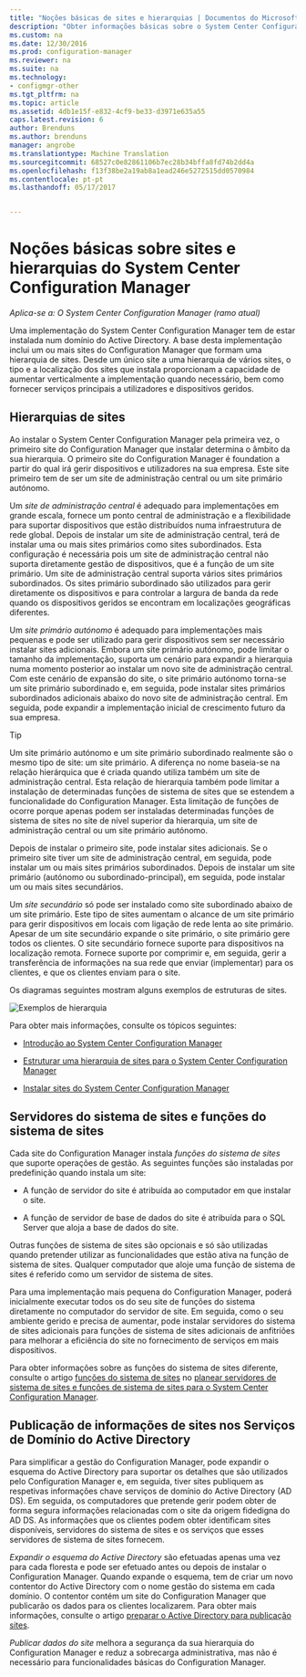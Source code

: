 ```yaml
---
title: "Noções básicas de sites e hierarquias | Documentos do Microsoft"
description: "Obter informações básicas sobre o System Center Configuration Manager sites e hierarquias."
ms.custom: na
ms.date: 12/30/2016
ms.prod: configuration-manager
ms.reviewer: na
ms.suite: na
ms.technology:
- configmgr-other
ms.tgt_pltfrm: na
ms.topic: article
ms.assetid: 4db1e15f-e832-4cf9-be33-d3971e635a55
caps.latest.revision: 6
author: Brenduns
ms.author: brenduns
manager: angrobe
ms.translationtype: Machine Translation
ms.sourcegitcommit: 68527c0e82861106b7ec28b34bffa8fd74b2dd4a
ms.openlocfilehash: f13f38be2a19ab8a1ead246e5272515dd0570984
ms.contentlocale: pt-pt
ms.lasthandoff: 05/17/2017


---
```

# <a name="fundamentals-of-sites-and-hierarchies-for-system-center-configuration-manager"></a>Noções básicas sobre sites e hierarquias do System Center Configuration Manager

*Aplica-se a: O System Center Configuration Manager (ramo atual)*

Uma implementação do System Center Configuration Manager tem de estar instalada num domínio do Active Directory. A base desta implementação inclui um ou mais sites do Configuration Manager que formam uma hierarquia de sites. Desde um único site a uma hierarquia de vários sites, o tipo e a localização dos sites que instala proporcionam a capacidade de aumentar verticalmente a implementação quando necessário, bem como fornecer serviços principais a utilizadores e dispositivos geridos.

## <a name="hierarchies-of-sites"></a>Hierarquias de sites
Ao instalar o System Center Configuration Manager pela primeira vez, o primeiro site do Configuration Manager que instalar determina o âmbito da sua hierarquia. O primeiro site do Configuration Manager é foundation a partir do qual irá gerir dispositivos e utilizadores na sua empresa. Este site primeiro tem de ser um site de administração central ou um site primário autónomo.  

 Um *site de administração central* é adequado para implementações em grande escala, fornece um ponto central de administração e a flexibilidade para suportar dispositivos que estão distribuídos numa infraestrutura de rede global. Depois de instalar um site de administração central, terá de instalar uma ou mais sites primários como sites subordinados. Esta configuração é necessária pois um site de administração central não suporta diretamente gestão de dispositivos, que é a função de um site primário. Um site de administração central suporta vários sites primários subordinados. Os sites primário subordinado são utilizados para gerir diretamente os dispositivos e para controlar a largura de banda da rede quando os dispositivos geridos se encontram em localizações geográficas diferentes.  

 Um *site primário autónomo* é adequado para implementações mais pequenas e pode ser utilizado para gerir dispositivos sem ser necessário instalar sites adicionais. Embora um site primário autónomo, pode limitar o tamanho da implementação, suporta um cenário para expandir a hierarquia numa momento posterior ao instalar um novo site de administração central. Com este cenário de expansão do site, o site primário autónomo torna-se um site primário subordinado e, em seguida, pode instalar sites primários subordinados adicionais abaixo do novo site de administração central. Em seguida, pode expandir a implementação inicial de crescimento futuro da sua empresa.  

> [!TIP]  
>  Um site primário autónomo e um site primário subordinado realmente são o mesmo tipo de site: um site primário. A diferença no nome baseia-se na relação hierárquica que é criada quando utiliza também um site de administração central. Esta relação de hierarquia também pode limitar a instalação de determinadas funções de sistema de sites que se estendem a funcionalidade do Configuration Manager. Esta limitação de funções de ocorre porque apenas podem ser instaladas determinadas funções de sistema de sites no site de nível superior da hierarquia, um site de administração central ou um site primário autónomo.  

 Depois de instalar o primeiro site, pode instalar sites adicionais. Se o primeiro site tiver um site de administração central, em seguida, pode instalar um ou mais sites primários subordinados. Depois de instalar um site primário (autónomo ou subordinado-principal), em seguida, pode instalar um ou mais sites secundários.  

 Um *site secundário* só pode ser instalado como site subordinado abaixo de um site primário. Este tipo de sites aumentam o alcance de um site primário para gerir dispositivos em locais com ligação de rede lenta ao site primário. Apesar de um site secundário expande o site primário, o site primário gere todos os clientes. O site secundário fornece suporte para dispositivos na localização remota. Fornece suporte por comprimir e, em seguida, gerir a transferência de informações na sua rede que enviar (implementar) para os clientes, e que os clientes enviam para o site.  

 Os diagramas seguintes mostram alguns exemplos de estruturas de sites.  

 ![Exemplos de hierarquia](media/Hierarchy_examples.png)  

 Para obter mais informações, consulte os tópicos seguintes:  

-   [Introdução ao System Center Configuration Manager](../../core/understand/introduction.md)  

-   [Estruturar uma hierarquia de sites para o System Center Configuration Manager](../../core/plan-design/hierarchy/design-a-hierarchy-of-sites.md)  

-   [Instalar sites do System Center Configuration Manager](/sccm/core/servers/deploy/install/installing-sites)  

## <a name="site-system-servers-and-site-system-roles"></a>Servidores do sistema de sites e funções do sistema de sites  
 Cada site do Configuration Manager instala *funções do sistema de sites* que suporte operações de gestão. As seguintes funções são instaladas por predefinição quando instala um site:

-   A função de servidor do site é atribuída ao computador em que instalar o site.

-   A função de servidor de base de dados do site é atribuída para o SQL Server que aloja a base de dados do site.

Outras funções de sistema de sites são opcionais e só são utilizadas quando pretender utilizar as funcionalidades que estão ativa na função de sistema de sites. Qualquer computador que aloje uma função de sistema de sites é referido como um servidor de sistema de sites.  

 Para uma implementação mais pequena do Configuration Manager, poderá inicialmente executar todos os do seu site de funções do sistema diretamente no computador do servidor de site. Em seguida, como o seu ambiente gerido e precisa de aumentar, pode instalar servidores do sistema de sites adicionais para funções de sistema de sites adicionais de anfitriões para melhorar a eficiência do site no fornecimento de serviços em mais dispositivos.  

 Para obter informações sobre as funções do sistema de sites diferente, consulte o artigo [funções do sistema de sites](../../core/plan-design/hierarchy/plan-for-site-system-servers-and-site-system-roles.md#bkmk_planroles) no [planear servidores de sistema de sites e funções de sistema de sites para o System Center Configuration Manager](../../core/plan-design/hierarchy/plan-for-site-system-servers-and-site-system-roles.md).

## <a name="publishing-site-information-to-active-directory-domain-services"></a>Publicação de informações de sites nos Serviços de Domínio do Active Directory  
 Para simplificar a gestão do Configuration Manager, pode expandir o esquema do Active Directory para suportar os detalhes que são utilizados pelo Configuration Manager e, em seguida, tiver sites publiquem as respetivas informações chave serviços de domínio do Active Directory (AD DS). Em seguida, os computadores que pretende gerir podem obter de forma segura informações relacionadas com o site da origem fidedigna do AD DS. As informações que os clientes podem obter identificam sites disponíveis, servidores do sistema de sites e os serviços que esses servidores de sistema de sites fornecem.  

 *Expandir o esquema do Active Directory* são efetuadas apenas uma vez para cada floresta e pode ser efetuado antes ou depois de instalar o Configuration Manager.   Quando expande o esquema, tem de criar um novo contentor do Active Directory com o nome gestão do sistema em cada domínio. O contentor contém um site do Configuration Manager que publicarão os dados para os clientes localizarem. Para obter mais informações, consulte o artigo [preparar o Active Directory para publicação sites](../../core/plan-design/network/extend-the-active-directory-schema.md).  

 *Publicar dados do site* melhora a segurança da sua hierarquia do Configuration Manager e reduz a sobrecarga administrativa, mas não é necessário para funcionalidades básicas do Configuration Manager.  

